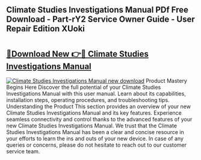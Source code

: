 ## Climate Studies Investigations Manual PDf Free Download - Part-rY2 Service Owner Guide - User Repair Edition XUoki

# <h2><a href="http://bc79740.oget.top/?id=Climate+Studies+Investigations+Manual">🔗Download New 👉🔴 Climate Studies Investigations Manual</a></h2>

[![Climate Studies Investigations Manual new download](https://i.imgur.com/5g1atiW.png)](http://bc79740.oget.top/?id=Climate+Studies+Investigations+Manual)
Product Mastery Begins Here Discover the full potential of your Climate Studies Investigations Manual with this user manual. Learn about its capabilities, installation steps, operating procedures, and troubleshooting tips. Understanding the Product This section provides an overview of your new Climate Studies Investigations Manual and its key features. Experience seamless connectivity and control thanks to the advanced features of your new Climate Studies Investigations Manual. We trust that the Climate Studies Investigations Manual has been a clear and concise resource in your efforts to learn the ins and outs of your new device. In case of any queries or concerns, please do not hesitate to reach out to our customer service team.
